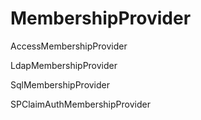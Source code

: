 # MembershipProvider
AccessMembershipProvider

LdapMembershipProvider

SqlMembershipProvider

SPClaimAuthMembershipProvider
